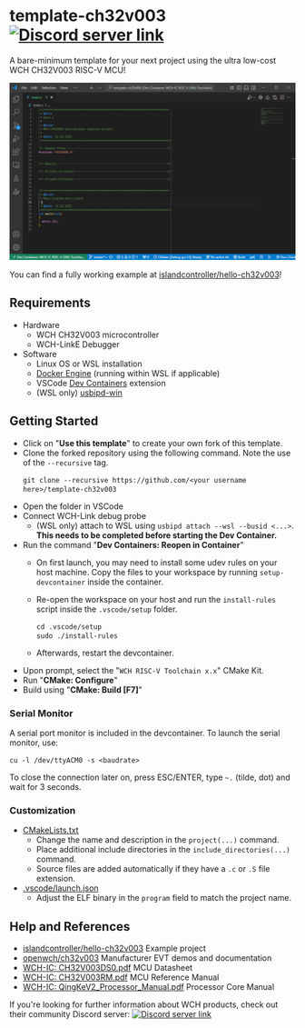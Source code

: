 # template-ch32v003 [![Discord server link](https://img.shields.io/badge/discord-WCH%20Community-white?style=flat-square&logo=discord)](https://t.co/Qbblvmfbae)

A bare-minimum template for your next project using the ultra low-cost WCH CH32V003 RISC-V MCU!

<p align="center"><img src="scr.png" /></p>

You can find a fully working example at [islandcontroller/hello-ch32v003](https://github.com/islandcontroller/hello-ch32v003)!

## Requirements

* Hardware
  * WCH CH32V003 microcontroller
  * WCH-LinkE Debugger
* Software
  * Linux OS or WSL installation
  * [Docker Engine](https://docs.docker.com/engine/install/debian/) (running within WSL if applicable)
  * VSCode [Dev Containers](https://marketplace.visualstudio.com/items?itemName=ms-vscode-remote.remote-containers) extension
  * (WSL only) [usbipd-win](https://learn.microsoft.com/en-us/windows/wsl/connect-usb)

## Getting Started

* Click on "**Use this template**" to create your own fork of this template.
* Clone the forked repository using the following command. Note the use of the `--recursive` tag.
  ```
  git clone --recursive https://github.com/<your username here>/template-ch32v003
  ```
* Open the folder in VSCode
* Connect WCH-Link debug probe
  * (WSL only) attach to WSL using `usbipd attach --wsl --busid <...>`. **This needs to be completed before starting the Dev Container.**
* Run the command "**Dev Containers: Reopen in Container**"
  * On first launch, you may need to install some udev rules on your host machine. Copy the files to your workspace by running `setup-devcontainer` inside the container.
  * Re-open the workspace on your host and run the `install-rules` script inside the `.vscode/setup` folder.

        cd .vscode/setup
        sudo ./install-rules

  * Afterwards, restart the devcontainer.
* Upon prompt, select the "`WCH RISC-V Toolchain x.x`" CMake Kit. 
* Run "**CMake: Configure**"
* Build using "**CMake: Build [F7]**"

### Serial Monitor

A serial port monitor is included in the devcontainer. To launch the serial monitor, use:

    cu -l /dev/ttyACM0 -s <baudrate>

To close the connection later on, press ESC/ENTER, type `~.` (tilde, dot) and wait for 3 seconds.

### Customization

* [CMakeLists.txt](CMakeLists.txt)
  * Change the name and description in the `project(...)` command.
  * Place additional include directories in the `include_directories(...)` command.
  * Source files are added automatically if they have a `.c` or `.S` file extension.
* [.vscode/launch.json](.vscode/launch.json)
  * Adjust the ELF binary in the `program` field to match the project name.

## Help and References

* [islandcontroller/hello-ch32v003](https://github.com/islandcontroller/hello-ch32v003) Example project
* [openwch/ch32v003](https://github.com/openwch/ch32v003) Manufacturer EVT demos and documentation
* [WCH-IC: CH32V003DS0.pdf](http://www.wch-ic.com/downloads/CH32V003DS0_PDF.html) MCU Datasheet
* [WCH-IC: CH32V003RM.pdf](http://www.wch-ic.com/downloads/CH32V003RM_PDF.html) MCU Reference Manual
* [WCH-IC: QingKeV2_Processor_Manual.pdf](http://www.wch-ic.com/downloads/QingKeV2_Processor_Manual_PDF.html) Processor Core Manual

If you're looking for further information about WCH products, check out their community Discord server: 
[![Discord server link](https://img.shields.io/badge/discord-WCH%20Community-white?style=flat-square&logo=discord)](https://t.co/Qbblvmfbae)